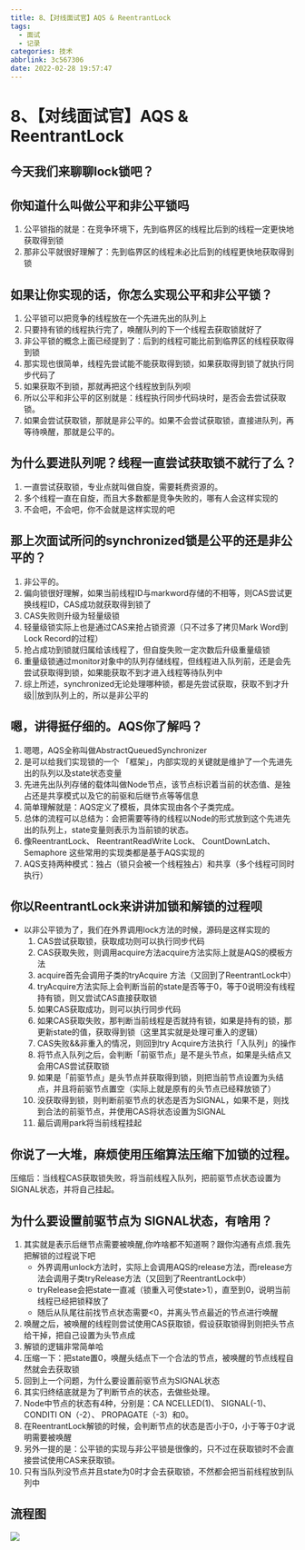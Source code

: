 ```yaml
---
title: 8、【对线面试官】AQS & ReentrantLock
tags:
  - 面试
  - 记录
categories: 技术
abbrlink: 3c567306
date: 2022-02-28 19:57:47
---
```

# 8、【对线面试官】AQS & ReentrantLock

## 今天我们来聊聊lock锁吧？

## 你知道什么叫做公平和非公平锁吗

1. 公平锁指的就是：在竞争环境下，先到临界区的线程比后到的线程一定更快地获取得到锁
2. 那非公平就很好理解了：先到临界区的线程未必比后到的线程更快地获取得到锁

## 如果让你实现的话，你怎么实现公平和非公平锁？

1. 公平锁可以把竞争的线程放在一个先进先出的队列上
2. 只要持有锁的线程执行完了，唤醒队列的下一个线程去获取锁就好了
3. 非公平锁的概念上面已经提到了：后到的线程可能比前到临界区的线程获取得到锁
4. 那实现也很简单，线程先尝试能不能获取得到锁，如果获取得到锁了就执行同步代码了
5. 如果获取不到锁，那就再把这个线程放到队列呗
6. 所以公平和非公平的区别就是：线程执行同步代码块时，是否会去尝试获取锁。
7. 如果会尝试获取锁，那就是非公平的。如果不会尝试获取锁，直接进队列，再等待唤醒，那就是公平的。

## 为什么要进队列呢？线程一直尝试获取锁不就行了么？

1. 一直尝试获取锁，专业点就叫做自旋，需要耗费资源的。
2. 多个线程一直在自旋，而且大多数都是竞争失败的，哪有人会这样实现的
3. 不会吧，不会吧，你不会就是这样实现的吧

## 那上次面试所问的synchronized锁是公平的还是非公平的？

1. 非公平的。
2. 偏向锁很好理解，如果当前线程ID与markword存储的不相等，则CAS尝试更换线程ID，CAS成功就获取得到锁了
3. CAS失败则升级为轻量级锁
4. 轻量级锁实际上也是通过CAS来抢占锁资源（只不过多了拷贝Mark Word到Lock Record的过程）
5. 抢占成功到锁就归属给该线程了，但自旋失败一定次数后升级重量级锁
6. 重量级锁通过monitor对象中的队列存储线程，但线程进入队列前，还是会先尝试获取得到锁，如果能获取不到才进入线程等待队列中
7. 综上所述，synchronized无论处理哪种锁，都是先尝试获取，获取不到才升级||放到队列上的，所以是非公平的

## 嗯，讲得挺仔细的。AQS你了解吗？

1. 嗯嗯，AQS全称叫做AbstractQueuedSynchronizer
2. 是可以给我们实现锁的一个 「框架」，内部实现的关键就是维护了一个先进先出的队列以及state状态变量
3. 先进先出队列存储的载体叫做Node节点，该节点标识着当前的状态值、是独占还是共享模式以及它的前驱和后继节点等等信息
4. 简单理解就是：AQS定义了模板，具体实现由各个子类完成。
5. 总体的流程可以总结为：会把需要等待的线程以Node的形式放到这个先进先出的队列上，state变量则表示为当前锁的状态。
6. 像ReentrantLock、 ReentrantReadWrite Lock、 CountDownLatch、 Semaphore 这些常用的实现类都是基于AQS实现的
7. AQS支持两种模式：独占（锁只会被一个线程独占）和共享（多个线程可同时执行）

## 你以ReentrantLock来讲讲加锁和解锁的过程呗

- 以非公平锁为了，我们在外界调用lock方法的时候，源码是这样实现的
  1. CAS尝试获取锁，获取成功则可以执行同步代码
  2. CAS获取失败，则调用acquire方法acquire方法实际上就是AQS的模板方法
  3. acquire首先会调用子类的tryAcquire 方法（又回到了ReentrantLock中）
  4. tryAcquire方法实际上会判断当前的state是否等于0，等于0说明没有线程持有锁，则又尝试CAS直接获取锁
  5. 如果CAS获取成功，则可以执行同步代码
  6. 如果CAS获取失败，那判断当前线程是否就持有锁，如果是持有的锁，那更新state的值，获取得到锁（这里其实就是处理可重入的逻辑）
  7. CAS失败&&非重入的情况，则回到try Acquire方法执行「入队列」的操作
  8. 将节点入队列之后，会判断「前驱节点」是不是头节点，如果是头结点又会用CAS尝试获取锁
  9. 如果是「前驱节点」是头节点并获取得到锁，则把当前节点设置为头结点，并且将前驱节点置空（实际上就是原有的头节点已经释放锁了）
  10. 没获取得到锁，则判断前驱节点的状态是否为SIGNAL，如果不是，则找到合法的前驱节点，并使用CAS将状态设置为SIGNAL
  11. 最后调用park将当前线程挂起

## 你说了一大堆，麻烦使用压缩算法压缩下加锁的过程。

压缩后：当线程CAS获取锁失败，将当前线程入队列，把前驱节点状态设置为SIGNAL状态，并将自己挂起。

## 为什么要设置前驱节点为 SIGNAL状态，有啥用？

1. 其实就是表示后继节点需要被唤醒,你咋啥都不知道啊？跟你沟通有点烦.我先把解锁的过程说下吧
   - 外界调用unlock方法时，实际上会调用AQS的release方法，而release方法会调用子类tryRelease方法（又回到了ReentrantLock中）
   - tryRelease会把state一直减（锁重入可使state>1），直至到0，说明当前线程已经把锁释放了
   - 随后从队尾往前找节点状态需要<0，并离头节点最近的节点进行唤醒
2. 唤醒之后，被唤醒的线程则尝试使用CAS获取锁，假设获取锁得到则把头节点给干掉，把自己设置为头节点成
3. 解锁的逻辑非常简单哈
4. 压缩一下：把state置0，唤醒头结点下一个合法的节点，被唤醒的节点线程自然就会去获取锁
5. 回到上一个问题，为什么要设置前驱节点为SIGNAL状态
6. 其实归终结底就是为了判断节点的状态，去做些处理。
7. Node中节点的状态有4种，分别是：CA NCELLED(1)、 SIGNAL(-1)、 CONDITI ON（-2）、 PROPAGATE（-3）和0。
8. 在ReentrantLock解锁的时候，会判断节点的状态是否小于0，小于等于0才说明需要被唤醒
9. 另外一提的是：公平锁的实现与非公平锁是很像的，只不过在获取锁时不会直接尝试使用CAS来获取锁。
10. 只有当队列没节点并且state为0时才会去获取锁，不然都会把当前线程放到队列中

## 流程图

![](https://cdn.jsdelivr.net/gh/swimminghao/picture@main/img/eK7qe3_20211027174549.png)
